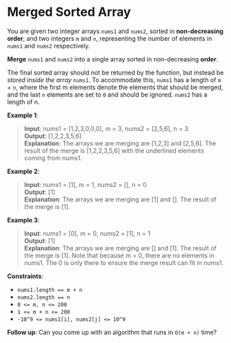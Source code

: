 # Merged Sorted Array

You are given two integer arrays `nums1` and `nums2`, sorted in **non-decreasing order**, and two integers `m` and `n`, representing the number of elements in `nums1` and `nums2` respectively.

**Merge** `nums1` and `nums2` into a single array sorted in non-decreasing **order**.

The final sorted array should not be returned by the function, but instead be *stored inside the array* `nums1`. To accommodate this, `nums1` has a length of `m` + `n`, where the first m elements denote the elements that should be merged, and the last `n` elements are set to `0` and should be ignored. `nums2` has a length of n.

**Example 1**:

> **Input**: nums1 = [1,2,3,0,0,0], m = 3, nums2 = [2,5,6], n = 3  
**Output**: [1,2,2,3,5,6]  
**Explanation**: The arrays we are merging are [1,2,3] and [2,5,6].
The result of the merge is [1,2,2,3,5,6] with the underlined elements coming from nums1.

**Example 2**:

> **Input**: nums1 = [1], m = 1, nums2 = [], n = 0  
**Output**: [1]  
**Explanation**: The arrays we are merging are [1] and [].
The result of the merge is [1].

**Example 3**:

> **Input**: nums1 = [0], m = 0, nums2 = [1], n = 1  
**Output**: [1]  
**Explanation**: The arrays we are merging are [] and [1].
The result of the merge is [1].
Note that because m = 0, there are no elements in nums1. The 0 is only there to ensure the merge result can fit in nums1.

**Constraints**:

* `nums1.length == m + n`
* `nums2.length == n`
* `0 <= m, n <= 200`
* `1 <= m + n <= 200`
* `-10^9 <= nums1[i], nums2[j] <= 10^9`
 
**Follow up**: Can you come up with an algorithm that runs in `O(m + n)` time?